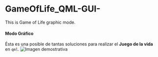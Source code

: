 # GameOfLife_QML-GUI-
This is Game of Life graphic mode.

#### Modo Gráfico

Ésta es una posible de tantas soluciones para realizar el **Juego de la vida** en `qml`.
![Imagen demostrativa](https://upload.wikimedia.org/wikipedia/commons/thumb/7/7f/Game_of_life_boat.svg/2000px-Game_of_life_boat.svg.png)


